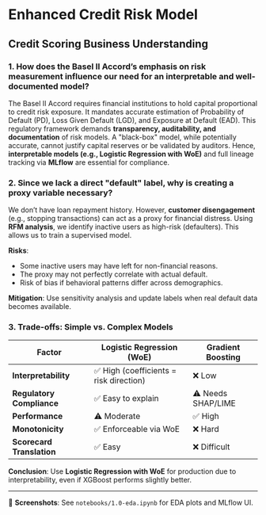 
# Enhanced Credit Risk Model

## Credit Scoring Business Understanding

### 1. How does the Basel II Accord’s emphasis on risk measurement influence our need for an interpretable and well-documented model?

The Basel II Accord requires financial institutions to hold capital proportional to credit risk exposure. It mandates accurate estimation of Probability of Default (PD), Loss Given Default (LGD), and Exposure at Default (EAD). This regulatory framework demands **transparency, auditability, and documentation** of risk models. A "black-box" model, while potentially accurate, cannot justify capital reserves or be validated by auditors. Hence, **interpretable models (e.g., Logistic Regression with WoE)** and full lineage tracking via **MLflow** are essential for compliance.

### 2. Since we lack a direct "default" label, why is creating a proxy variable necessary?

We don’t have loan repayment history. However, **customer disengagement** (e.g., stopping transactions) can act as a proxy for financial distress. Using **RFM analysis**, we identify inactive users as high-risk (defaulters). This allows us to train a supervised model.

**Risks**:
- Some inactive users may have left for non-financial reasons.
- The proxy may not perfectly correlate with actual default.
- Risk of bias if behavioral patterns differ across demographics.

**Mitigation**: Use sensitivity analysis and update labels when real default data becomes available.

### 3. Trade-offs: Simple vs. Complex Models

| Factor | Logistic Regression (WoE) | Gradient Boosting |
|------|----------------------------|-------------------|
| **Interpretability** | ✅ High (coefficients = risk direction) | ❌ Low |
| **Regulatory Compliance** | ✅ Easy to explain | ⚠️ Needs SHAP/LIME |
| **Performance** | ⚠️ Moderate | ✅ High |
| **Monotonicity** | ✅ Enforceable via WoE | ❌ Hard |
| **Scorecard Translation** | ✅ Easy | ❌ Difficult |

**Conclusion**: Use **Logistic Regression with WoE** for production due to interpretability, even if XGBoost performs slightly better.

---

📌 **Screenshots**: See `notebooks/1.0-eda.ipynb` for EDA plots and MLflow UI.